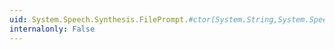 ```yaml
---
uid: System.Speech.Synthesis.FilePrompt.#ctor(System.String,System.Speech.Synthesis.SynthesisMediaType)
internalonly: False
---
```

